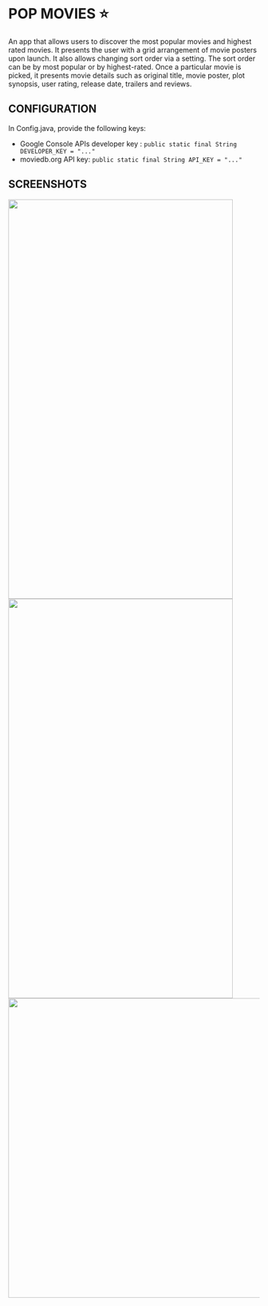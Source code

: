 # POP MOVIES :star:
An app that allows users to discover the most popular movies and highest rated movies. It presents the user with a grid arrangement of movie posters upon launch. It also allows changing sort order via a setting. The sort order can be by most popular or by highest-rated. Once a particular movie is picked, it presents movie details such as original title, movie poster, plot synopsis, user rating, release date, trailers and reviews. 

## CONFIGURATION
 In Config.java, provide the following keys:
* Google Console APIs developer key :
`public static final String DEVELOPER_KEY = "..."` 
* moviedb.org API key: 
`public static final String API_KEY = "..."`

## SCREENSHOTS
<img src="https://cloud.githubusercontent.com/assets/16929740/18614710/a87186b0-7dc6-11e6-8d3c-75d04da656dd.png" width="450" height="800" >
<img src="https://cloud.githubusercontent.com/assets/16929740/18614709/a5388656-7dc6-11e6-95cc-04555d7a7085.png" width="450" height="800" >
<img src="https://cloud.githubusercontent.com/assets/16929740/18614708/a0820b6e-7dc6-11e6-86fa-95e8e26d12d1.png" width="900" height="600" >




